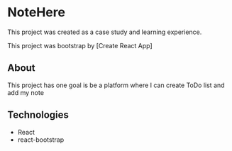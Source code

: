 # NoteHere

This project was created as a case study and learning experience.

This project was bootstrap by [Create React App]

## About

This project has one goal is be a platform where I can create ToDo list
and add my note

## Technologies

- React
- react-bootstrap
